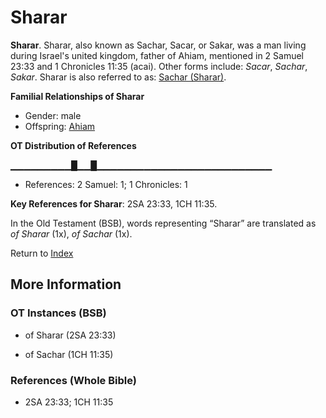 # Sharar
**Sharar**. 
Sharar, also known as Sachar, Sacar, or Sakar, was a man living during Israel's united kingdom, father of Ahiam, mentioned in 2 Samuel 23:33 and 1 Chronicles 11:35 (acai). 
Other forms include: 
*Sacar*, *Sachar*, *Sakar*. 
Sharar is also referred to as: 
[Sachar (Sharar)](Sachar.2.md). 




**Familial Relationships of Sharar**


* Gender: male
* Offspring: [Ahiam](Ahiam.md)


**OT Distribution of References**

▁▁▁▁▁▁▁▁▁█▁▁█▁▁▁▁▁▁▁▁▁▁▁▁▁▁▁▁▁▁▁▁▁▁▁▁▁▁
* References: 2 Samuel: 1; 1 Chronicles: 1



**Key References for Sharar**: 
2SA 23:33, 1CH 11:35. 


In the Old Testament (BSB), words representing “Sharar” are translated as 
*of Sharar* (1x), *of Sachar* (1x). 




Return to [Index](00-Index.md)

## More Information

### OT Instances (BSB)

* of Sharar (2SA 23:33)

* of Sachar (1CH 11:35)



### References (Whole Bible)

* 2SA 23:33; 1CH 11:35



